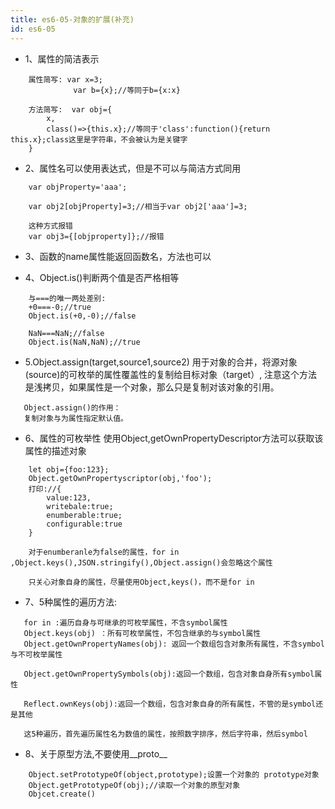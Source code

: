 ```yaml
---
title: es6-05-对象的扩展(补充)
id: es6-05
---
```


+ 1、属性的简洁表示

```
    属性简写: var x=3;
              var b={x};//等同于b={x:x}
              
    方法简写:  var obj={
        x,
        class()=>{this.x};//等同于'class':function(){return this.x};class这里是字符串，不会被认为是关键字
    } 
```

+ 2、属性名可以使用表达式，但是不可以与简洁方式同用
```
    var objProperty='aaa';
    
    var obj2[objProperty]=3;//相当于var obj2['aaa']=3;
    
    这种方式报错
    var obj3={[objproperty]};//报错
```

+ 3、函数的name属性能返回函数名，方法也可以

+ 4、Object.is()判断两个值是否严格相等
```
    与===的唯一两处差别:
    +0===-0;//true
    Object.is(+0,-0);//false
    
    NaN===NaN;//false
    Object.is(NaN,NaN);//true
```

+ 5.Object.assign(target,source1,source2)  用于对象的合并，将源对象(source)的可枚举的属性覆盖性的复制给目标对象（target）,
注意这个方法是浅拷贝，如果属性是一个对象，那么只是复制对该对象的引用。

```
   Object.assign()的作用：
   复制对象与为属性指定默认值。
```

+ 6、属性的可枚举性
使用Object,getOwnPropertyDescriptor方法可以获取该属性的描述对象
```
    let obj={foo:123};
    Object.getOwnPropertyscriptor(obj,'foo');
    打印://{
        value:123,
        writebale:true;
        enumberable:true;
        configurable:true
    }
    
    对于enumberanle为false的属性，for in ,Object.keys(),JSON.stringify(),Object.assign()会忽略这个属性
    
    只关心对象自身的属性，尽量使用Object,keys()，而不是for in 
```

+ 7、5种属性的遍历方法:
```
   for in :遍历自身与可继承的可枚举属性，不含symbol属性
   Object.keys(obj) ：所有可枚举属性，不包含继承的与symbol属性
   Object.getOwnPropertyNames(obj): 返回一个数组包含对象所有属性，不含symbol与不可枚举属性
   
   Object.getOwnPropertySymbols(obj):返回一个数组，包含对象自身所有symbol属性
   
   Reflect.ownKeys(obj):返回一个数组，包含对象自身的所有属性，不管的是symbol还是其他
   
   这5种遍历，首先遍历属性名为数值的属性，按照数字排序，然后字符串，然后symbol
```

+ 8、关于原型方法,不要使用__proto__
```
    Object.setPrototypeOf(object,prototype);设置一个对象的 prototype对象
    Object.getPrototypeOf(obj);//读取一个对象的原型对象
    Objcet.create()
```